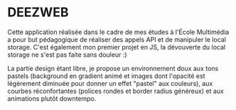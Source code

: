 # DEEZWEB

Cette application réalisée dans le cadre de mes études à l'École Multimédia a pour but pédagogique de réaliser des appels API et de manipuler le local storage.
C'est également mon premier projet en JS, la dévouverte du local storage ne s'est pas faite sans douleur :)

La partie design étant libre, je propose un environnement doux aux tons pastels (background en gradient animé et images dont l'opacité est légèrement
diminuée pour donner un effet "pastel" aux couleurs), aux courbes réconfortantes (polices rondes et border radius généreux) et aux animations plutôt downtempo.

